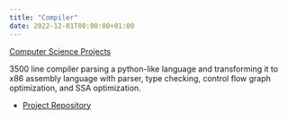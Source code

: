 ```yaml
---
title: "Compiler"
date: 2022-12-01T00:00:00+01:00
---
```


[Computer Science Projects](/projects/computer-science/) 

3500 line compiler parsing a python-like language and transforming it to x86 assembly language with parser, type checking, control flow graph optimization, and SSA optimization.

- [Project Repository](https://github.com/vrushank-agrawal/Compiler)
